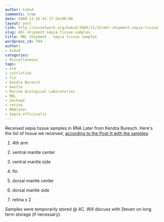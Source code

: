 ```yaml
---
author: kubu4
comments: true
date: 2009-11-26 01:17:54+00:00
layout: post
link: http://onsnetwork.org/kubu4/2009/11/25/mbl-shipment-sepia-tissue-samples/
slug: mbl-shipment-sepia-tissue-samples
title: MBL Shipment - Sepia tissue samples
wordpress_id: 784
author:
- kubu4
categories:
- Miscellaneous
tags:
- arm
- cuttlefish
- fin
- Kendra Buresch
- mantle
- Marine Biological Laboratories
- MBL
- package
- retina
- RNAlater
- Sepia officinalis
---
```


Received sepia tissue samples in RNA Later from Kendra Buresch. Here's the list of tissue we received, [according to the Post-It with the samples](http://eagle.fish.washington.edu/Arabidopsis/20091125-01.jpg):





  1. 4th arm



  2. ventral mantle center



  3. ventral mantle side



  4. fin



  5. dorsal mantle center



  6. dorsal mantle side



  7. retina x 2






Samples were temporarily stored @ 4C. Will discuss with Steven on long term storage (if necessary).
